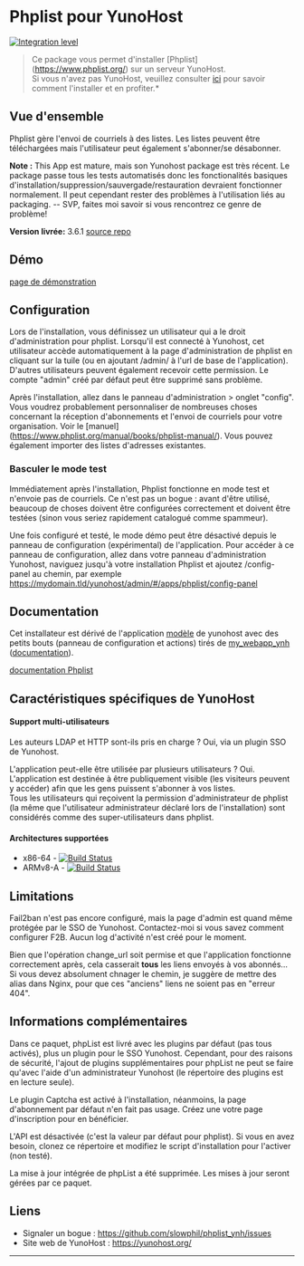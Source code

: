 # Phplist pour YunoHost

[![Integration level](https://dash.yunohost.org/integration/phplist.svg)](https://dash.yunohost.org/appci/app/phplist)

> Ce package vous permet d'installer [Phplist] (https://www.phplist.org/) sur un serveur YunoHost.  
Si vous n'avez pas YunoHost, veuillez consulter [ici](https://yunohost.org/#/install) pour savoir comment l'installer et en profiter.*

## Vue d'ensemble

Phplist gère l'envoi de courriels à des listes. Les listes peuvent être téléchargées mais l'utilisateur peut également s'abonner/se désabonner.

**Note :** This App est mature, mais son Yunohost package est très récent. Le package passe tous les tests automatisés donc les fonctionalités basiques d'installation/suppression/sauvergade/restauration devraient fonctionner normalement. Il peut cependant rester des problèmes à l'utilisation liés au packaging. -- SVP, faites moi savoir si vous rencontrez ce genre de problème!

**Version livrée:** 3.6.1
[source repo](https://github.com/phpList/phplist3)

## Démo
[page de démonstration](https://www.phplist.org/demo/)

## Configuration
Lors de l'installation, vous définissez un utilisateur qui a le droit d'administration pour phplist. Lorsqu'il est connecté à Yunohost, cet utilisateur accède automatiquement à la page d'administration de phplist en cliquant sur la tuile (ou en ajoutant /admin/ à l'url de base de l'application). D'autres utilisateurs peuvent également recevoir cette permission. Le compte "admin" créé par défaut peut être supprimé sans problème.

Après l'installation, allez dans le panneau d'administration > onglet "config". Vous voudrez probablement personnaliser de nombreuses choses concernant la réception d'abonnements et l'envoi de courriels pour votre organisation. Voir le [manuel] (https://www.phplist.org/manual/books/phplist-manual/). Vous pouvez également importer des listes d'adresses existantes.

### Basculer le mode test
Immédiatement après l'installation, Phplist fonctionne en mode test et n'envoie pas de courriels. Ce n'est pas un bogue : avant d'être utilisé, beaucoup de choses doivent être configurées correctement et doivent être testées (sinon vous seriez rapidement catalogué comme spammeur). 

Une fois configuré et testé, le mode démo peut être désactivé depuis le panneau de configuration (expérimental) de l'application.
Pour accéder à ce panneau de configuration, allez dans votre panneau d'administration Yunohost, naviguez jusqu'à votre installation Phplist et ajoutez /config-panel au chemin, par exemple
https://mydomain.tld/yunohost/admin/#/apps/phplist/config-panel 

## Documentation
Cet installateur est dérivé de l'application [modèle](https://github.com/YunoHost/example_ynh) de yunohost
avec des petits bouts (panneau de configuration et actions) tirés de [my_webapp_ynh](https://github.com/YunoHost-Apps/my_webapp_ynh) ([documentation](https://github.com/YunoHost/doc/blob/master/app_my_webapp.md)).

[documentation Phplist](https://www.phplist.org/)

## Caractéristiques spécifiques de YunoHost

#### Support multi-utilisateurs

Les auteurs LDAP et HTTP sont-ils pris en charge ? Oui, via un plugin SSO de Yunohost.

L'application peut-elle être utilisée par plusieurs utilisateurs ? Oui. L'application est destinée à être publiquement visible (les visiteurs peuvent y accéder) afin que les gens puissent s'abonner à vos listes.  
Tous les utilisateurs qui reçoivent la permission d'administrateur de phplist (la même que l'utilisateur administrateur déclaré lors de l'installation) sont considérés comme des super-utilisateurs dans phplist.

#### Architectures supportées
* x86-64 - [![Build Status](https://ci-apps.yunohost.org/ci/logs/phplist.svg)](https://ci-apps.yunohost.org/ci/apps/phplist/)
* ARMv8-A - [![Build Status](https://ci-apps-arm.yunohost.org/ci/logs/phplist.svg)](https://ci-apps-arm.yunohost.org/ci/apps/phplist/)

## Limitations
Fail2ban n'est pas encore configuré, mais la page d'admin est quand même protégée par le SSO de Yunohost. Contactez-moi si vous savez comment configurer F2B.
Aucun log d'activité n'est créé pour le moment.

Bien que l'opération change_url soit permise et que l'application fonctionne correctement après, cela casserait **tous** les liens envoyés à vos abonnés... Si vous devez absolument chnager le chemin, je suggère de mettre des alias dans Nginx, pour que ces "anciens" liens ne soient pas en "erreur 404".


## Informations complémentaires
Dans ce paquet, phpList est livré avec les plugins par défaut (pas tous activés), plus un plugin pour le SSO Yunohost. Cependant, pour des raisons de sécurité, l'ajout de plugins supplémentaires pour phpList ne peut se faire qu'avec l'aide d'un administrateur Yunohost (le répertoire des plugins est en lecture seule).

Le plugin Captcha est activé à l'installation, néanmoins, la page d'abonnement par défaut n'en fait pas usage. Créez une votre page d'inscription pour en bénéficier. 

L'API est désactivée (c'est la valeur par défaut pour phplist). Si vous en avez besoin, clonez ce répertoire et modifiez le script d'installation pour l'activer (non testé).

La mise à jour intégrée de phpList a été supprimée. Les mises à jour seront gérées par ce paquet.

## Liens

 * Signaler un bogue : https://github.com/slowphil/phplist_ynh/issues
 * Site web de YunoHost : https://yunohost.org/

---
